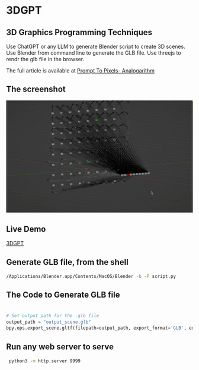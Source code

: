 # 3DGPT
## 3D Graphics Programming Techniques

Use ChatGPT or any LLM to generate Blender script to create 3D scenes.
Use Blender from command line to generate the GLB file.
Use threejs to rendr the glb file in the browser.

The full article is available at [Prompt To Pixels- Analogarithm](https://analogarithm.com/from-prompt-to-pixels-creating-blender-animations-with-ai-in-minutes-5e262b17c799)

## The screenshot 
![3DGPT]( screenshot.jpeg)

## Live Demo
[3DGPT](https://3dgpt-ten.vercel.app/)

## Generate GLB file, from the shell
```bash
/Applications/Blender.app/Contents/MacOS/Blender -b -P script.py
```

## The Code to Generate GLB file
```python

# Set output path for the .glb file
output_path = "output_scene.glb"
bpy.ops.export_scene.gltf(filepath=output_path, export_format='GLB', export_animations=True)

```
## Run any web server to serve

```bash
 python3 -m http.server 9999
```